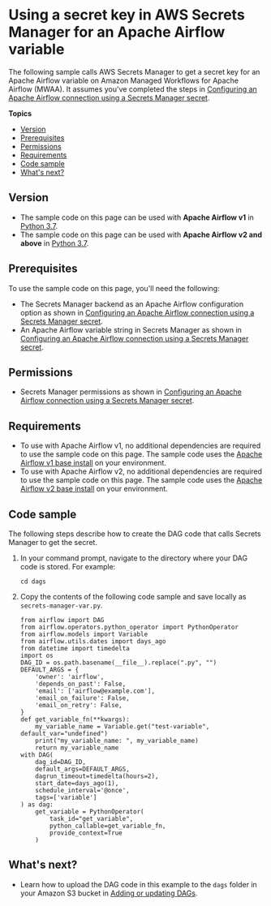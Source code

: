 # Using a secret key in AWS Secrets Manager for an Apache Airflow variable<a name="samples-secrets-manager-var"></a>

The following sample calls AWS Secrets Manager to get a secret key for an Apache Airflow variable on Amazon Managed Workflows for Apache Airflow \(MWAA\)\. It assumes you've completed the steps in [Configuring an Apache Airflow connection using a Secrets Manager secret](connections-secrets-manager.md)\.

**Topics**
+ [Version](#samples-secrets-manager-var-version)
+ [Prerequisites](#samples-secrets-manager-var-prereqs)
+ [Permissions](#samples-secrets-manager-var-permissions)
+ [Requirements](#samples-hive-dependencies)
+ [Code sample](#samples-secrets-manager-var-code)
+ [What's next?](#samples-secrets-manager-var-next-up)

## Version<a name="samples-secrets-manager-var-version"></a>
+ The sample code on this page can be used with **Apache Airflow v1** in [Python 3\.7](https://www.python.org/dev/peps/pep-0537/)\.
+ The sample code on this page can be used with **Apache Airflow v2 and above** in [Python 3\.7](https://www.python.org/dev/peps/pep-0537/)\.

## Prerequisites<a name="samples-secrets-manager-var-prereqs"></a>

To use the sample code on this page, you'll need the following:
+ The Secrets Manager backend as an Apache Airflow configuration option as shown in [Configuring an Apache Airflow connection using a Secrets Manager secret](connections-secrets-manager.md)\.
+ An Apache Airflow variable string in Secrets Manager as shown in [Configuring an Apache Airflow connection using a Secrets Manager secret](connections-secrets-manager.md)\.

## Permissions<a name="samples-secrets-manager-var-permissions"></a>
+ Secrets Manager permissions as shown in [Configuring an Apache Airflow connection using a Secrets Manager secret](connections-secrets-manager.md)\.

## Requirements<a name="samples-hive-dependencies"></a>
+ To use with Apache Airflow v1, no additional dependencies are required to use the sample code on this page\. The sample code uses the [Apache Airflow v1 base install](https://raw.githubusercontent.com/apache/airflow/constraints-1.10.12/constraints-3.7.txt) on your environment\.
+ To use with Apache Airflow v2, no additional dependencies are required to use the sample code on this page\. The sample code uses the [Apache Airflow v2 base install](https://github.com/aws/aws-mwaa-local-runner/blob/main/docker/config/requirements.txt) on your environment\.

## Code sample<a name="samples-secrets-manager-var-code"></a>

The following steps describe how to create the DAG code that calls Secrets Manager to get the secret\.

1. In your command prompt, navigate to the directory where your DAG code is stored\. For example:

   ```
   cd dags
   ```

1. Copy the contents of the following code sample and save locally as `secrets-manager-var.py`\.

   ```
   from airflow import DAG
   from airflow.operators.python_operator import PythonOperator
   from airflow.models import Variable
   from airflow.utils.dates import days_ago
   from datetime import timedelta
   import os
   DAG_ID = os.path.basename(__file__).replace(".py", "")
   DEFAULT_ARGS = {
       'owner': 'airflow',
       'depends_on_past': False,
       'email': ['airflow@example.com'],
       'email_on_failure': False,
       'email_on_retry': False,
   }
   def get_variable_fn(**kwargs):
       my_variable_name = Variable.get("test-variable", default_var="undefined")
       print("my_variable_name: ", my_variable_name)
       return my_variable_name
   with DAG(
       dag_id=DAG_ID,
       default_args=DEFAULT_ARGS,
       dagrun_timeout=timedelta(hours=2),
       start_date=days_ago(1),
       schedule_interval='@once',
       tags=['variable']
   ) as dag:
       get_variable = PythonOperator(
           task_id="get_variable",
           python_callable=get_variable_fn,
           provide_context=True
       )
   ```

## What's next?<a name="samples-secrets-manager-var-next-up"></a>
+ Learn how to upload the DAG code in this example to the `dags` folder in your Amazon S3 bucket in [Adding or updating DAGs](configuring-dag-folder.md)\.